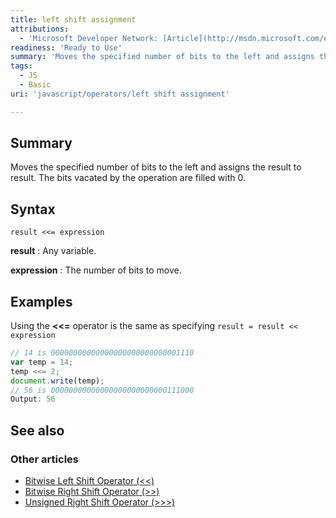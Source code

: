 ```yaml
---
title: left shift assignment
attributions:
  - 'Microsoft Developer Network: [Article](http://msdn.microsoft.com/en-us/library/ie/2027xe5w(v=vs.94).aspx)'
readiness: 'Ready to Use'
summary: 'Moves the specified number of bits to the left and assigns the result to result. The bits vacated by the operation are filled with 0.'
tags:
  - JS
  - Basic
uri: 'javascript/operators/left shift assignment'

---
```

## Summary

Moves the specified number of bits to the left and assigns the result to result. The bits vacated by the operation are filled with 0.

## Syntax

    result <<= expression

**result**
:   Any variable.

**expression**
:   The number of bits to move.

## Examples

Using the **\<\<=** operator is the same as specifying `result = result << expression`

``` js
// 14 is 00000000000000000000000000001110
var temp = 14;
temp <<= 2;
document.write(temp);
// 56 is 00000000000000000000000000111000
Output: 56
```

## See also

### Other articles

-   [Bitwise Left Shift Operator (\<\<)](/javascript/operators/bitwise_left_shift)
-   [Bitwise Right Shift Operator (\>\>)](/javascript/operators/bitwise_right_shift)
-   [Unsigned Right Shift Operator (\>\>\>)](/javascript/operators/unsigned_right_shift)

